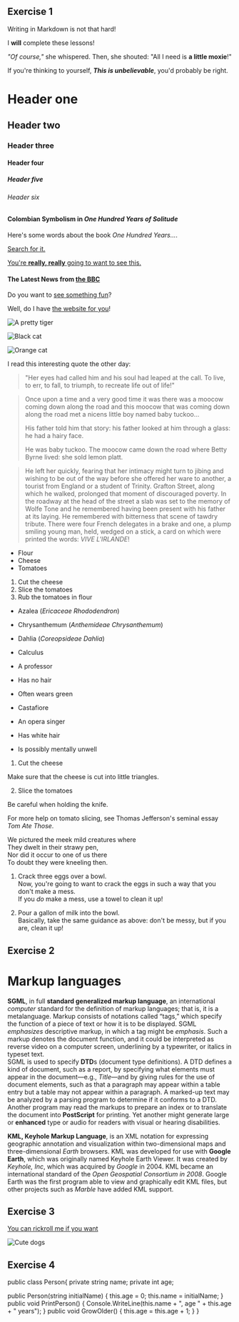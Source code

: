 ## Exercise 1

Writing in Markdown is not that hard!

I **will** complete these lessons!

_"Of course,"_ she whispered. Then, she shouted: "All I need is **a little moxie**!"

If you're thinking to yourself, _**This is unbelievable**_, you'd probably be right.

# Header one
## Header two
### Header three
#### Header four
##### Header five
###### Header six

#### Colombian Symbolism in _One Hundred Years of Solitude_

Here's some words about the book _One Hundred Years..._.

[Search for it.](www.google.com)

[You're **really, really** going to want to see this.](www.dailykitten.com)

#### The Latest News from [the BBC](www.bbc.com/news)

Do you want to [see something fun][a fun place]?

Well, do I have [the website for you][another fun place]!

[a fun place]: www.zombo.com
[another fun place]: www.stumbleupon.com

![A pretty tiger](https://upload.wikimedia.org/wikipedia/commons/5/56/Tiger.50.jpg)

![Black cat][Black]

![Orange cat][Orange]

[Black]: https://upload.wikimedia.org/wikipedia/commons/a/a3/81_INF_DIV_SSI.jpg

[Orange]: http://icons.iconarchive.com/icons/google/noto-emoji-animals-nature/256/22221-cat-icon.png

I read this interesting quote the other day:

> "Her eyes had called him and his soul had leaped at the call. To live, to err, to fall, to triumph, to recreate life out of life!"

>Once upon a time and a very good time it was there was a moocow coming down along the road and this moocow that was coming down along the road met a nicens little boy named baby tuckoo...
>
>His father told him that story: his father looked at him through a glass: he had a hairy face.
>
>He was baby tuckoo. The moocow came down the road where Betty Byrne lived: she sold lemon platt.

>He left her quickly, fearing that her intimacy might turn to jibing and wishing to be out of the way before she offered her ware to another, a tourist from England or a student of Trinity. Grafton Street, along which he walked, prolonged that moment of discouraged poverty. In the roadway at the head of the street a slab was set to the memory of Wolfe Tone and he remembered having been present with his father at its laying. He remembered with bitterness that scene of tawdry tribute. There were four French delegates in a brake and one, a plump smiling young man, held, wedged on a stick, a card on which were printed the words: _VIVE L'IRLANDE_!

* Flour
* Cheese
* Tomatoes

1. Cut the cheese
2. Slice the tomatoes
3. Rub the tomatoes in flour

* Azalea (_Ericaceae Rhododendron_)
* Chrysanthemum (_Anthemideae Chrysanthemum_)
* Dahlia (_Coreopsideae Dahlia_)

* Calculus
 * A professor
 * Has no hair
 * Often wears green
* Castafiore
 * An opera singer
 * Has white hair
 * Is possibly mentally unwell

1. Cut the cheese

 Make sure that the cheese is cut into little triangles.

2. Slice the tomatoes

 Be careful when holding the knife.

 For more help on tomato slicing, see Thomas Jefferson's seminal essay _Tom Ate Those_.

We pictured the meek mild creatures where  
They dwelt in their strawy pen,  
Nor did it occur to one of us there  
To doubt they were kneeling then.  

1. Crack three eggs over a bowl.  
Now, you're going to want to crack the eggs in such a way that you don't make a mess.  
If you _do_ make a mess, use a towel to clean it up!

2. Pour a gallon of milk into the bowl.  
Basically, take the same guidance as above: don't be messy, but if you are, clean it up!

## Exercise 2

# Markup languages

**SGML**, in full **standard generalized markup language**, an international _computer_ standard for the definition of markup languages; that is, it is a metalanguage. Markup consists of notations called “tags,” which specify the function of a piece of text or how it is to be displayed. SGML _emphasizes_ descriptive markup, in which a tag might be _emphasis_. Such a markup denotes the document function, and it could be interpreted as reverse video on a computer screen, underlining by a typewriter, or italics in typeset text.  
SGML is used to specify **DTD**s (document type definitions). A DTD defines a kind of document, such as a report, by specifying what elements must appear in the document—e.g., _Title_—and by giving rules for the use of document elements, such as that a paragraph may appear within a table entry but a table may not appear within a paragraph. A marked-up text may be analyzed by a parsing program to determine if it conforms to a DTD. Another program may read the markups to prepare an index or to translate the document into **PostScript** for printing. Yet another might generate large or **enhanced** type or audio for readers with visual or hearing disabilities.

**KML, Keyhole Markup Language**, is an XML notation for expressing geographic annotation and visualization within two-dimensional maps and three-dimensional _Earth_ browsers. KML was developed for use with **Google Earth**, which was originally named Keyhole Earth Viewer. It was created by _Keyhole, Inc_, which was acquired by _Google_ in 2004. KML became an international standard of the _Open Geospatial Consortium in 2008_. Google Earth was the first program able to view and graphically edit KML files, but other projects such as _Marble_ have added KML support.

## Exercise 3

[You can rickroll me if you want](https://www.youtube.com/watch?v=IhXWil0kcTo)

![Cute dogs](https://paradepets.com/.image/c_limit%2Ccs_srgb%2Cq_auto:good%2Cw_693/MTkxMzY1Nzg4NDEyMjI1MTIy/samoyed.webp)

## Exercise 4

public class Person{
  private string name;
  private int age;

  public Person(string initialName)
  {
    this.age = 0;
    this.name = initialName;
  }
  public void PrintPerson()
  {
    Console.WriteLine(this.name + ", age " + this.age + " years");
  }
  public void GrowOlder()
  {
    this.age = this.age + 1;
  }
}